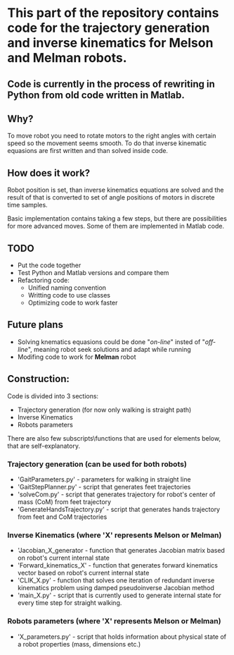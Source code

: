 # This part of the repository contains code for the trajectory generation and inverse kinematics for __Melson__ and __Melman__ robots.

## Code is currently in the process of rewriting in Python from old code written in Matlab.

## Why?
To move robot you need to rotate motors to the right angles with certain speed so the movement seems smooth. To do that inverse kinematic equasions are first written and than solved inside code.

## How does it work?
Robot position is set, than inverse kinematics equations are solved and the result of that is converted to set of angle positions of motors in discrete time samples.

Basic implementation contains taking a few steps, but there are possibilities for more advanced moves. Some of them are implemented in Matlab code.


## TODO 
- Put the code together
- Test Python and Matlab versions and compare them
- Refactoring code:
    - Unified naming convention
    - Writting code to use classes
    - Optimizing code to work faster

## Future plans
- Solving knematics equasions could be done "_on-line_" insted of "_off-line_", meaning robot seek solutions and adapt while running
- Modifing code to work for __Melman__ robot

## Construction:
Code is divided into 3 sections:
  - Trajectory generation (for now only walking is straight path) 
  - Inverse Kinematics 
  - Robots parameters

There are also few subscripts\functions that are used for elements below, that are self-explanatory.

### Trajectory generation (can be used for both robots)
 - 'GaitParameters.py' - parameters for walking in straight line
 -  'GaitStepPlanner.py' - script that generates feet trajectories 
 -  'solveCom.py' - script that generates trajectory for robot's center of mass (CoM) from feet trajectory
 -  'GenerateHandsTrajectory.py' - script that generates hands trajectory from feet and CoM trajectories

### Inverse Kinematics (where 'X' represents Melson or Melman)
- 'Jacobian_X_generator - function that generates Jacobian matrix based on robot's current internal state
- 'Forward_kinematics_X' - function that generates forward kinematics vector based on robot's current internal state
- 'CLIK_X.py' - function that solves one iteration of redundant inverse kinematics problem using damped pseudoinverse Jacobian method
- 'main_X.py' - script that is currently used to generate internal state for every time step for straight walking. 

### Robots parameters (where 'X' represents Melson or Melman)
- 'X_parameters.py' - script that holds information about physical state of a robot properties (mass, dimensions etc.)


 
 
